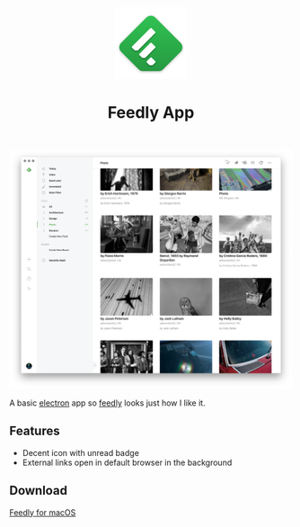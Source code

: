 <div align="center">
  <img src="icon/feedly-128.png" width="128" height="128">
  <br />
  <h1 style="margin-bottom:3rem">Feedly App</h1>
</div>

![feedly screenshot](images/screenshot.png)

A basic [electron](http://electron.atom.io) app so [feedly](feedly.com) looks
just how I like it.

## Features

- Decent icon with unread badge
- External links open in default browser in the background

## Download

[Feedly for macOS](https://github.com/chrstphrknwtn/feedly-app/releases/download/0.0.4/Feedly_macOS_0-0-4.dmg)
